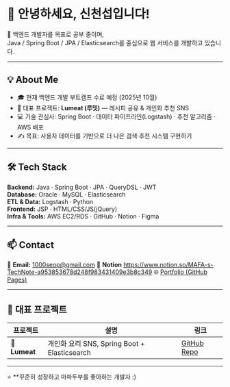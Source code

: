 # 👋 안녕하세요, 신천섭입니다!

🌱 백엔드 개발자를 목표로 공부 중이며,  
Java / Spring Boot / JPA / Elasticsearch를 중심으로 웹 서비스를 개발하고 있습니다.

---

## 💡 About Me
- 🎓 현재 백엔드 개발 부트캠프 수료 예정 (2025년 10월)
- 🍳 대표 프로젝트: **Lumeat (루밋)** — 레시피 공유 & 개인화 추천 SNS
- 💻 기술 관심사: Spring Boot · 데이터 파이프라인(Logstash) · 추천 알고리즘 · AWS 배포
- ✍️ 목표: 사용자 데이터를 기반으로 더 나은 검색·추천 시스템 구현하기

---

## 🛠 Tech Stack
**Backend:** Java · Spring Boot · JPA · QueryDSL · JWT  
**Database:** Oracle · MySQL · Elasticsearch  
**ETL & Data:** Logstash · Python  
**Frontend:** JSP · HTML/CSS/JS(jQuery)  
**Infra & Tools:** AWS EC2/RDS · GitHub · Notion · Figma

---

## 📫 Contact
📧 **Email:** 1000seop@gmail.com
💼 **Notion** https://www.notion.so/MAFA-s-TechNote-a953853678d248f983431409e3b8c349
🌐 [Portfolio (GitHub Pages)](https://yourusername.github.io)

---

## 🧾 대표 프로젝트
| 프로젝트 | 설명 | 링크 |
|-----------|------|------|
| 🍳 **Lumeat** | 개인화 요리 SNS, Spring Boot + Elasticsearch | [GitHub Repo](https://github.com/yourusername/Lumeat) |


---

⭐️ **꾸준히 성장하고 마파두부를 좋아하는 개발자 :)
